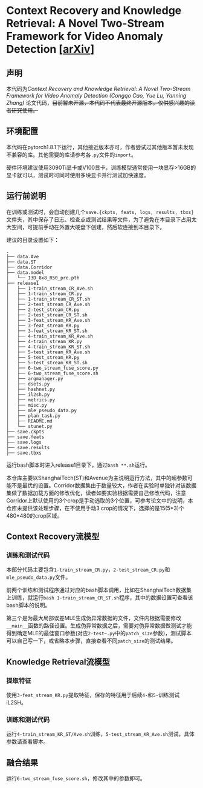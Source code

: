 # Context Recovery and Knowledge Retrieval: A Novel Two-Stream Framework for Video Anomaly Detection [[arXiv](https://arxiv.org/abs/2209.02899)]

## 声明
本代码为*Context Recovery and Knowledge Retrieval: A Novel Two-Stream Framework for Video Anomaly Detection (Congqo Cao, Yue Lu, Yanning Zhang)* 论文代码，<del>目前暂未开源，本代码不代表最终开源版本，仅供感兴趣的读者研究使用。</del>

## 环境配置
本代码在pytorch1.8.1下运行，其他接近版本亦可，作者尝试过其他版本暂未发现不兼容的库。其他需要的库请参考各`.py`文件的`import`。

硬件环境建议使用3090Ti显卡或V100显卡，训练模型通常使用一块显存>16GB的显卡就可以，测试时可同时使用多块显卡并行测试加快速度。


## 运行前说明
在训练或测试时，会自动创建几个`save.{ckpts, feats, logs, results, tbxs}`文件夹，其中保存了日志、检查点或测试结果等文件，为了避免在本目录下占用太大空间，可提前手动在外置大硬盘下创建，然后软连接到本目录下。

建议的目录设置如下：
```
.
├── data.Ave
├── data.ST
├── data.Corridor
├── data.model
│   └── I3D_8x8_R50_pre.pth
├── release1
│   ├── 1-train_stream_CR_Ave.sh
│   ├── 1-train_stream_CR.py
│   ├── 1-train_stream_CR_ST.sh
│   ├── 2-test_stream_CR_Ave.sh
│   ├── 2-test_stream_CR.py
│   ├── 2-test_stream_CR_ST.sh
│   ├── 3-feat_stream_KR_Ave.sh
│   ├── 3-feat_stream_KR.py
│   ├── 3-feat_stream_KR_ST.sh
│   ├── 4-train_stream_KR_Ave.sh
│   ├── 4-train_stream_KR.py
│   ├── 4-train_stream_KR_ST.sh
│   ├── 5-test_stream_KR_Ave.sh
│   ├── 5-test_stream_KR.py
│   ├── 5-test_stream_KR_ST.sh
│   ├── 6-two_stream_fuse_score.py
│   ├── 6-two_stream_fuse_score.sh
│   ├── argmanager.py
│   ├── dsets.py
│   ├── hashnet.py
│   ├── il2sh.py
│   ├── metrics.py
│   ├── misc.py
│   ├── mle_pseudo_data.py
│   ├── plan_task.py
│   ├── README.md
│   └── stunet.py
├── save.ckpts
├── save.feats
├── save.logs
├── save.results
├── save.tbxs
```
运行bash脚本时进入release1目录下，通过`bash **.sh`运行。

本仓库主要以ShanghaiTech(ST)和Avenue为主说明运行方法，其中的超参数可能不是最优的设置。Corridor数据集由于数量较大，作者在实验时单独针对该数据集做了数据加载方面的修改优化，读者如要实验根据需要自己修改代码，注意Corridor上默认使用的3个crop是手动选取的3个位置，可参考论文中的说明，本仓库未提供该处理步骤，在不使用手动3 crop的情况下，选择的是15(5\*3)个480\*480的crop区域。

## Context Recovery流模型
### 训练和测试代码
本部分代码主要包含`1-train_stream_CR.py`，`2-test_stream_CR.py`和`mle_pseudo_data.py`文件。

前两个训练和测试程序通过对应的bash脚本调用，比如在ShanghaiTech数据集上训练，就运行`bash 1-train_stream_CR_ST.sh`程序，其中的数据设置可查看该bash脚本的说明。

第三个是为最大局部误差MLE生成伪异常数据的文件，文件内根据需要修改`__main__`函数的路径设置。生成伪异常数据之后，需要对伪异常数据做测试才能得到确定MLE的最佳窗口参数(对应`2-test~.py`中的`patch_size`参数)，测试脚本可以自己写一下，或省略本步骤，直接查看不同`patch_size`的测试结果。

## Knowledge Retrieval流模型
### 提取特征
使用`3-feat_stream_KR.py`提取特征，保存的特征用于后续`4-`和`5-`训练测试iL2SH。

### 训练和测试代码
运行`4-train_stream_KR_ST/Ave.sh`训练，`5-test_stream_KR_Ave.sh`测试，具体参数请查看脚本。

## 融合结果
运行`6-two_stream_fuse_score.sh`，修改其中的参数即可。